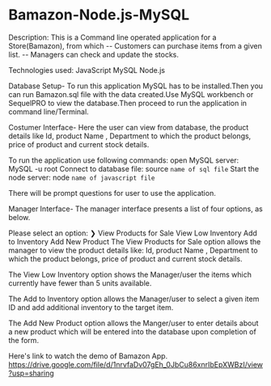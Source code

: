 # Bamazon-Node.js-MySQL

Description:
This is a Command line operated application for a Store(Bamazon), from which 
-- Customers can purchase items from a given list.
-- Managers can check and update the stocks.

Technologies used:
JavaScript
MySQL
Node.js

Database Setup-
To run this application MySQL has to be installed.Then you can run Bamazon.sql file with the data created.Use MySQL workbench or SequelPRO to view the database.Then proceed to run the application in command line/Terminal.

Costumer Interface-
Here the user can view from database, the product details like Id, product Name , Department to which the product belongs, price of product and  current stock details.

To run the application use following commands:
open MySQL server: MySQL -u root
Connect to database file: source `name of sql file`
Start the node server: node `name of javascript file`

There will be prompt questions for user to use the application.

Manager Interface-
The manager interface presents a list of four options, as below.

 Please select an option: 
❯ View Products for Sale 
  View Low Inventory 
  Add to Inventory 
  Add New Product
The View Products for Sale option allows the manager to view the product details like:  Id, product Name , Department to which the product belongs, price of product and  current stock details.


The View Low Inventory option shows the Manager/user the items which currently have fewer than 5 units available.

The Add to Inventory option allows the Manager/user to select a given item ID and add additional inventory to the target item.

The Add New Product option allows the Manger/user to enter details about a new product which will be entered into the database upon completion of the form.

Here's link to watch the demo of Bamazon App.
https://drive.google.com/file/d/1nrvfaDv07gEh_0JbCu86xnrIbEpXWBzI/view?usp=sharing



